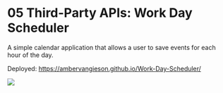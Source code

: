 
# 05 Third-Party APIs: Work Day Scheduler

A simple calendar application that allows a user to save events for each hour of the day.

Deployed: https://ambervangieson.github.io/Work-Day-Scheduler/

<img src="./assets/images/functioning.jpg">


